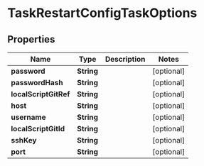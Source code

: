 

# TaskRestartConfigTaskOptions

## Properties

Name | Type | Description | Notes
------------ | ------------- | ------------- | -------------
**password** | **String** |  |  [optional]
**passwordHash** | **String** |  |  [optional]
**localScriptGitRef** | **String** |  |  [optional]
**host** | **String** |  |  [optional]
**username** | **String** |  |  [optional]
**localScriptGitId** | **String** |  |  [optional]
**sshKey** | **String** |  |  [optional]
**port** | **String** |  |  [optional]



